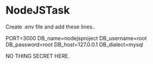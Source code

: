 # NodeJSTask


Create .env file and add these lines..

PORT=3000
DB_name=nodejsproject
DB_username=root
DB_password=root
DB_host=127.0.0.1
DB_dialect=mysql

NO THING SECRET HERE.
